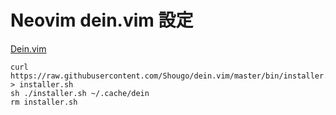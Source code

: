 # Neovim dein.vim 設定

[Dein.vim](https://github.com/Shougo/dein.vim)

```
curl https://raw.githubusercontent.com/Shougo/dein.vim/master/bin/installer.sh > installer.sh
sh ./installer.sh ~/.cache/dein
rm installer.sh
```




